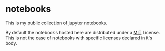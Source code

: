 # notebooks

This is my public collection of jupyter notebooks.

By default the notebooks hosted here are distributed under a [MIT](http://escolhaumalicenca.com.br/licencas/mit/) License. This is not the case of notebooks with specific licenses declared in it's body.
